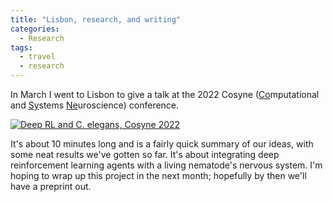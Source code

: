 ```yaml
---
title: "Lisbon, research, and writing"
categories:
  - Research
tags:
  - travel
  - research
---
```


In March I went to Lisbon to give a talk at the 2022 Cosyne (<ins>Co</ins>mputational and <ins>Sy</ins>stems <ins>Ne</ins>uroscience) conference. 

[![Deep RL and C. elegans, Cosyne 2022](https://yt-embed.herokuapp.com/embed?v=oGzXMhxlx3g&t=13317s&ab_channel=CosyneTalks&t=3h27m56s)](https://www.youtube.com/watch?v=oGzXMhxlx3g&t=13317s&ab_channel=CosyneTalks&t=3h27m56s "(Cosyne 2022) - Session 2 & 3")

It's about 10 minutes long and is a fairly quick summary of our ideas, with some neat results we've gotten so far. It's about integrating deep reinforcement learning agents with a living nematode's nervous system. I'm hoping to wrap up this project in the next month; hopefully by then we'll have a preprint out.

